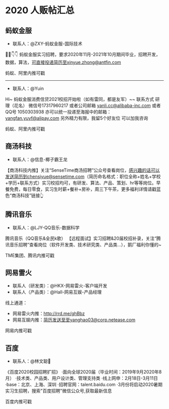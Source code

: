 # 2020 人贩帖汇总

## 蚂蚁金服

* 联系人：@ZXY-蚂蚁金服-国际技术 

📢📢👇👇
蚂蚁金服实习招聘，要求2020年11月-2021年10月期间毕业，招聘开发，数据，算法，可直接投递简历至xinyue.zhong@antfin.com

蚂蚁、阿里内推可戳

***

* 联系人：@Yuin 

Hi~ 蚂蚁金服消费信贷2021校招开始啦（如有雷同，都是友军）~~
联系方式 研理（花名） 微信号17317960217 或者公司邮箱 yanli.cc@alibaba-inc.com 或者QQ号 1050303938
亦可以统一投递至海报中的邮箱：yangfan.yuyf@alipay.com 
另外精力有限，我留5个好友位 可以加我咨询

蚂蚁、阿里内推可戳

## 商汤科技

* 联系人：@信息-椰子霸王龙 

【商汤科技内推】关注“SenseTime商汤招聘”公众号查看岗位，感兴趣的话可以发送简历到chensiyue@sensetime.com（简历命名格式：职位全称+姓名+学校+学历+联系方式）实习校招均可，有研发、算法、产品、策划、hr等等岗位。早餐免费，每日零食，实习生时薪+餐补+房补，周三下午茶，更多福利详情请戳蓝色“商汤科技”链接👆

## 腾讯音乐

* 联系人：@LJY-QQ音乐-数据科学

腾讯音乐（QQ音乐&全民k歌）
【远程面试】实习招聘&20届校招补录，关注“腾讯音乐招聘”查看岗位（软件开发类、技术研究类、产品类…），鹅厂福利你懂的~

TME集团、腾讯内推可戳

## 网易雷火

* 联系人（研发类）：@HKX-网易雷火-客户端开发 
* 联系人（产品类）：@Hall-网易互娱-产品经理 


线上通道：
- 网易雷火内推：http://rrd.me/ghBbz
- 网易互娱内推：简历发送至至yanghao03@corp.netease.com

网易内推可戳

## 百度

* 联系人：@林文聪🐳

《百度2020校园招聘扩招》
·面向全球2020届（毕业时间：2019年9月2020年8月）
·技术类、产品类、用户设计类、管理支持类
·线上网申：2月18日-3月11日
·base：北京、上海、深圳
·招聘官网：talent.baidu.com 
·3月份将启动2020暑期实习生招聘，搜索"百度招聘"微信公众号,获取最新信息

百度内推可戳
